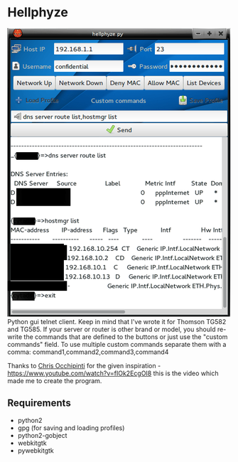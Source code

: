 Hellphyze
=====
<img src="data_hellphyze/hellphyze_preview.png" alt="" /><br/>
Python gui telnet client. Keep in mind that I've wrote it for Thomson TG582 and TG585. If your server or router is other brand or model, you should re-write the commands that are defined to the buttons or just use the "custom commands" field.
To use multiple custom commands separate them with a comma: command1,command2,command3,command4

Thanks to <a href="http://FilmsByKris.com" target="_blank">Chris Occhipinti</a> for the given inspiration - https://www.youtube.com/watch?v=fIOk2EcgOI8 this is the video which made me to create the program.
## Requirements

* python2
* gpg (for saving and loading profiles)
* python2-gobject
* webkitgtk
* pywebkitgtk